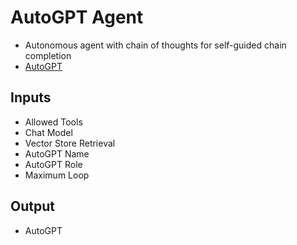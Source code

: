 # AutoGPT Agent
- Autonomous agent with chain of thoughts for self-guided chain completion <br>
- [AutoGPT](https://github.com/Significant-Gravitas/AutoGPT)
## Inputs
- Allowed Tools
- Chat Model
- Vector Store Retrieval
- AutoGPT Name
- AutoGPT Role
- Maximum Loop
## Output
- AutoGPT
